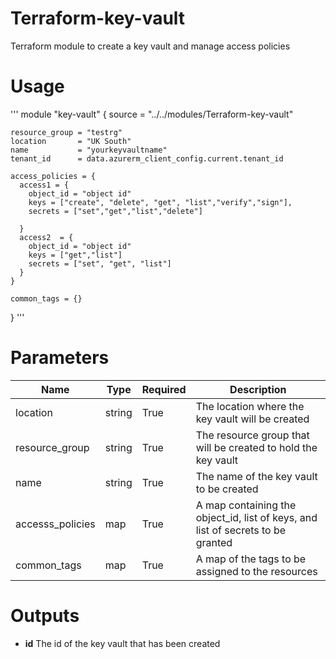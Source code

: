# Terraform-key-vault
Terraform module to create a key vault and manage access policies

# Usage
'''
module "key-vault" {
    source = "../../modules/Terraform-key-vault"

    resource_group = "testrg"
    location       = "UK South"
    name           = "yourkeyvaultname"
    tenant_id      = data.azurerm_client_config.current.tenant_id

    access_policies = {
      access1 = {
        object_id = "object id"
        keys = ["create", "delete", "get", "list","verify","sign"],
        secrets = ["set","get","list","delete"]

      }
      access2  = {
        object_id = "object id"
        keys = ["get","list"]
        secrets = ["set", "get", "list"]
      }
    }

    common_tags = {}
}
'''

# Parameters

|Name|Type|Required|Description|
|---|---|---|---|
|location|string|True|The location where the key vault will be created|
|resource_group|string|True|The resource group that will be created to hold the key vault|
|name|string|True|The name of the key vault to be created|
|accesss_policies|map|True|A map containing the object_id, list of keys, and list of secrets to be granted|
|common_tags|map|True|A map of the tags to be assigned to the resources|

# Outputs

* **id** The id of the key vault that has been created
